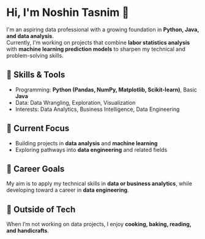 # Hi, I'm Noshin Tasnim 👋

I'm an aspiring data professional with a growing foundation in **Python, Java, and data analysis**.  
Currently, I'm working on projects that combine **labor statistics analysis** with **machine learning prediction models** to sharpen my technical and problem-solving skills.  

## 🔧 Skills & Tools
- Programming: **Python (Pandas, NumPy, Matplotlib, Scikit-learn)**, Basic **Java**  
- Data: Data Wrangling, Exploration, Visualization  
- Interests: Data Analytics, Business Intelligence, Data Engineering  

## 🚀 Current Focus
- Building projects in **data analysis** and **machine learning**  
- Exploring pathways into **data engineering** and related fields  

## 🎯 Career Goals
My aim is to apply my technical skills in **data or business analytics**, while developing toward a career in **data engineering**.  

## 🌱 Outside of Tech
When I’m not working on data projects, I enjoy **cooking, baking, reading, and handicrafts**.  


